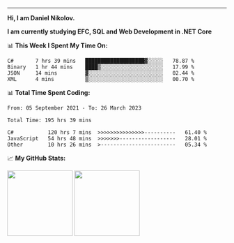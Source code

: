 ---
**Hi, I am Daniel Nikolov.**

**I am currently studying EFC, SQL and Web Development in .NET Core**

📊 **This Week I Spent My Time On:**
<!--START_SECTION:wakaweekly-->

```text
C#       7 hrs 39 mins   ███████████████████▓░░░░░   78.87 %
Binary   1 hr 44 mins    ████▒░░░░░░░░░░░░░░░░░░░░   17.99 %
JSON     14 mins         ▓░░░░░░░░░░░░░░░░░░░░░░░░   02.44 %
XML      4 mins          ▒░░░░░░░░░░░░░░░░░░░░░░░░   00.70 %
```

<!--END_SECTION:wakaweekly-->

📊 **Total Time Spent Coding:**
<!--START_SECTION:waka-->

```text
From: 05 September 2021 - To: 26 March 2023

Total Time: 195 hrs 39 mins

C#           120 hrs 7 mins  >>>>>>>>>>>>>>>----------   61.40 %
JavaScript   54 hrs 48 mins  >>>>>>>------------------   28.01 %
Other        10 hrs 26 mins  >------------------------   05.34 %
```

<!--END_SECTION:waka-->

📈 **My GitHub Stats:**

<p>
  <img height="150em" src="https://github-readme-stats.vercel.app/api?username=NikolovDaniel&show_icons=true&hide_border=true&&count_private=true&include_all_commits=true" />
  <img height="150em" src="https://github-readme-stats.vercel.app/api/top-langs/?username=NikolovDaniel&exclude_repo=KNN-Image-Classification&show_icons=true&hide_border=true&layout=compact&langs_count=8s"/>
</p>

